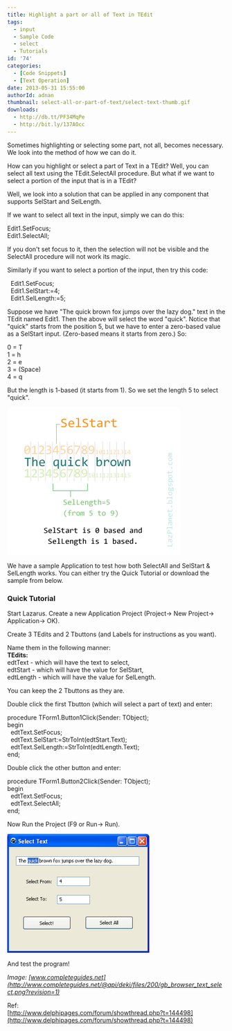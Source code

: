 ```yaml
---
title: Highlight a part or all of Text in TEdit
tags:
  - input
  - Sample Code
  - select
  - Tutorials
id: '74'
categories:
  - [Code Snippets]
  - [Text Operation]
date: 2013-05-31 15:55:00
authorId: adnan
thumbnail: select-all-or-part-of-text/select-text-thumb.gif
downloads:
  - http://db.tt/PF34MqPe
  - http://bit.ly/137AOcc
---
```


Sometimes highlighting or selecting some part, not all, becomes necessary. We look into the method of how we can do it.
<!-- more -->
  
  
How can you highlight or select a part of Text in a TEdit? Well, you can select all text using the TEdit.SelectAll procedure. But what if we want to select a portion of the input that is in a TEdit?  
  
Well, we look into a solution that can be applied in any component that supports SelStart and SelLength.  
  
If we want to select all text in the input, simply we can do this:  
  
Edit1.SetFocus;  
Edit1.SelectAll;  
  
If you don't set focus to it, then the selection will not be visible and the SelectAll procedure will not work its magic.  
  
Similarly if you want to select a portion of the input, then try this code:  
  
  Edit1.SetFocus;  
  Edit1.SelStart:=4;  
  Edit1.SelLength:=5;  
  
Suppose we have "The quick brown fox jumps over the lazy dog." text in the TEdit named Edit1. Then the above will select the word "quick". Notice that "quick" starts from the position 5, but we have to enter a zero-based value as a SelStart input. (Zero-based means it starts from zero.) So:  
  
0 = T  
1 = h  
2 = e  
3 = (Space)  
4 = q  
  
But the length is 1-based (it starts from 1). So we set the length 5 to select "quick".  
  

![The way SelStart and SelLength differ](select-all-or-part-of-text/Char-Select-1.gif "The way SelStart and SelLength differ")

  
  
We have a sample Application to test how both SelectAll and SelStart & SelLength works. You can either try the Quick Tutorial or download the sample from below.  
  

### Quick Tutorial

  
Start Lazarus. Create a new Application Project (Project-> New Project-> Application-> OK).  
  
Create 3 TEdits and 2 Tbuttons (and Labels for instructions as you want).  
  
Name them in the following manner:  
**TEdits:**  
edtText - which will have the text to select,  
edtStart - which will have the value for SelStart,  
edtLength - which will have the value for SelLength.  
  
You can keep the 2 Tbuttons as they are.  
  
Double click the first Tbutton (which will select a part of text) and enter:  
  
procedure TForm1.Button1Click(Sender: TObject);  
begin  
  edtText.SetFocus;  
  edtText.SelStart:=StrToInt(edtStart.Text);  
  edtText.SelLength:=StrToInt(edtLength.Text);  
end;  
  
Double click the other button and enter:  
  
procedure TForm1.Button2Click(Sender: TObject);  
begin  
  edtText.SetFocus;  
  edtText.SelectAll;  
end;  
  
Now Run the Project (F9 or Run-> Run).  
  

![](select-all-or-part-of-text/select-text-app.gif)

  
And test the program!  

_Image: [www.completeguides.net](http://www.completeguides.net/@api/deki/files/200/gb_browser_text_select.png?revision=1)_  
  
Ref:  
[http://www.delphipages.com/forum/showthread.php?t=144498](http://www.delphipages.com/forum/showthread.php?t=144498)
